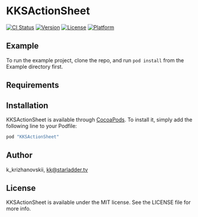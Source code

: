 # KKSActionSheet

[![CI Status](http://img.shields.io/travis/k_krizhanovskii/KKSActionSheet.svg?style=flat)](https://travis-ci.org/k_krizhanovskii/KKSActionSheet)
[![Version](https://img.shields.io/cocoapods/v/KKSActionSheet.svg?style=flat)](http://cocoapods.org/pods/KKSActionSheet)
[![License](https://img.shields.io/cocoapods/l/KKSActionSheet.svg?style=flat)](http://cocoapods.org/pods/KKSActionSheet)
[![Platform](https://img.shields.io/cocoapods/p/KKSActionSheet.svg?style=flat)](http://cocoapods.org/pods/KKSActionSheet)

## Example

To run the example project, clone the repo, and run `pod install` from the Example directory first.

## Requirements

## Installation

KKSActionSheet is available through [CocoaPods](http://cocoapods.org). To install
it, simply add the following line to your Podfile:

```ruby
pod "KKSActionSheet"
```

## Author

k_krizhanovskii, kk@starladder.tv

## License

KKSActionSheet is available under the MIT license. See the LICENSE file for more info.
